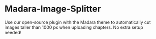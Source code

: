 # Madara-Image-Splitter
Use our open-source plugin with the Madara theme to automatically cut images taller than 1000 px when uploading chapters. No extra setup needed!
